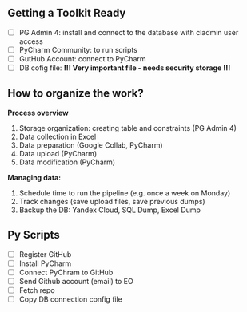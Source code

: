 ## Getting a Toolkit Ready
- [ ] PG Admin 4: install and connect to the database with cladmin user access
- [ ] PyCharm Community: to run scripts
- [ ] GutHub Account: connect to PyCharm
- [ ] DB cofig file: **!!! Very important file - needs security storage !!!**

## How to organize the work?
**Process overview**
1. Storage organization: creating table and constraints (PG Admin 4)
2. Data collection in Excel
3. Data preparation (Google Collab, PyCharm)
4. Data upload (PyCharm)
5. Data modification (PyCharm)

**Managing data:**
1. Schedule time to run the pipeline (e.g. once a week on Monday)
2. Track changes (save upload files, save previous dumps)
3. Backup the DB: Yandex Cloud, SQL Dump, Excel Dump

## Py Scripts
- [ ] Register GitHub
- [ ] Install PyCharm
- [ ] Connect PyChram to GitHub
- [ ] Send Github account (email) to EO
- [ ] Fetch repo
- [ ] Copy DB connection config file
